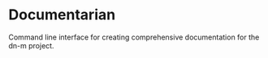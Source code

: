 # Documentarian

Command line interface for creating comprehensive documentation for the dn-m project.

